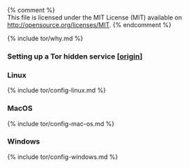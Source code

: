 {% comment %}		
This file is licensed under the MIT License (MIT) available on
http://opensource.org/licenses/MIT.	
{% endcomment %}		
  
{% include tor/why.md %}	

### Setting up a Tor hidden service [[origin](https://en.bitcoin.it/wiki/Setting_up_a_Tor_hidden_service)]

### Linux
{% include tor/config-linux.md %}		

### MacOS
{% include tor/config-mac-os.md %}	

### Windows
{% include tor/config-windows.md %}	
